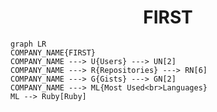 <h1 align="center">FIRST</h1>

```mermaid
graph LR
COMPANY_NAME{FIRST}
COMPANY_NAME ---> U{Users} ---> UN[2]
COMPANY_NAME ---> R{Repositories} ---> RN[6]
COMPANY_NAME ---> G{Gists} ---> GN[2]
COMPANY_NAME ---> ML{Most Used<br>Languages}
ML --> Ruby[Ruby]
```

